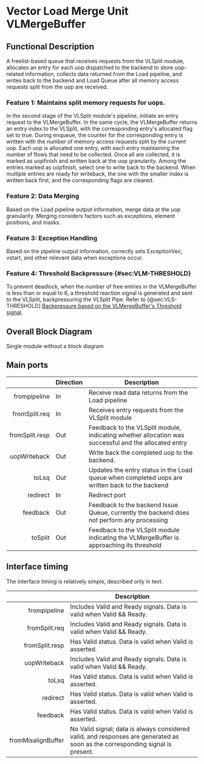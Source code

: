 # Vector Load Merge Unit VLMergeBuffer

## Functional Description

A freelist-based queue that receives requests from the VLSplit module, allocates
an entry for each uop dispatched to the backend to store uop-related
information, collects data returned from the Load pipeline, and writes back to
the backend and Load Queue after all memory access requests split from the uop
are received.

### Feature 1: Maintains split memory requests for uops.

In the second stage of the VLSplit module's pipeline, initiate an entry request
to the VLMergeBuffer. In the same cycle, the VLMergeBuffer returns an entry
index to the VLSplit, with the corresponding entry's allocated flag set to true.
During enqueue, the counter for the corresponding entry is written with the
number of memory access requests split by the current uop. Each uop is allocated
one entry, with each entry maintaining the number of flows that need to be
collected. Once all are collected, it is marked as uopfinish and written back at
the uop granularity. Among the entries marked as uopfinish, select one to write
back to the backend. When multiple entries are ready for writeback, the one with
the smaller index is written back first, and the corresponding flags are
cleared.

### Feature 2: Data Merging

Based on the Load pipeline output information, merge data at the uop
granularity. Merging considers factors such as exceptions, element positions,
and masks.

### Feature 3: Exception Handling

Based on the pipeline output information, correctly sets ExceptionVec, vstart,
and other relevant data when exceptions occur.

### Feature 4: Threshold Backpressure {#sec:VLM-THRESHOLD}

To prevent deadlock, when the number of free entries in the VLMergeBuffer is
less than or equal to 6, a threshold reaction signal is generated and sent to
the VLSplit, backpressuring the VLSplit Pipe. Refer to [@sec:VLS-THRESHOLD]
[Backpressure based on the VLMergeBuffer's Threshold signal](VLSplit.md).

## Overall Block Diagram

Single module without a block diagram

## Main ports

|                | Direction | Description                                                                                          |
| -------------: | --------- | ---------------------------------------------------------------------------------------------------- |
|   frompipeline | In        | Receive read data returns from the Load pipeline                                                     |
|  fromSplit.req | In        | Receives entry requests from the VLSplit module                                                      |
| fromSplit.resp | Out       | Feedback to the VLSplit module, indicating whether allocation was successful and the allocated entry |
|   uopWriteback | Out       | Write back the completed uop to the backend.                                                         |
|          toLsq | Out       | Updates the entry status in the Load queue when completed uops are written back to the backend       |
|       redirect | In        | Redirect port                                                                                        |
|       feedback | Out       | Feedback to the backend Issue Queue, currently the backend does not perform any processing           |
|        toSplit | Out       | Feedback to the VLSplit module indicating the VLMergeBuffer is approaching its threshold             |

## Interface timing

The interface timing is relatively simple, described only in text.

|                    | Description                                                                                                                   |
| -----------------: | ----------------------------------------------------------------------------------------------------------------------------- |
|       frompipeline | Includes Valid and Ready signals. Data is valid when Valid && Ready.                                                          |
|      fromSplit.req | Includes Valid and Ready signals. Data is valid when Valid && Ready.                                                          |
|     fromSplit.resp | Has Valid status. Data is valid when Valid is asserted.                                                                       |
|       uopWriteback | Includes Valid and Ready signals. Data is valid when Valid && Ready.                                                          |
|              toLsq | Has Valid status. Data is valid when Valid is asserted.                                                                       |
|           redirect | Has Valid status. Data is valid when Valid is asserted.                                                                       |
|           feedback | Has Valid status. Data is valid when Valid is asserted.                                                                       |
| fromMisalignBuffer | No Valid signal; data is always considered valid, and responses are generated as soon as the corresponding signal is present. |


